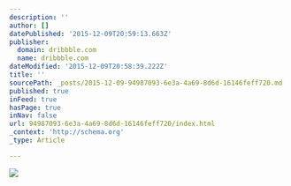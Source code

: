 ```yaml
---
description: ''
author: []
datePublished: '2015-12-09T20:59:13.663Z'
publisher:
  domain: dribbble.com
  name: dribbble.com
dateModified: '2015-12-09T20:58:39.222Z'
title: ''
sourcePath: _posts/2015-12-09-94987093-6e3a-4a69-8d6d-16146feff720.md
published: true
inFeed: true
hasPage: true
inNav: false
url: 94987093-6e3a-4a69-8d6d-16146feff720/index.html
_context: 'http://schema.org'
_type: Article

---
```

![](https://d13yacurqjgara.cloudfront.net/users/591235/screenshots/2391633/dribbblesmall3.gif)